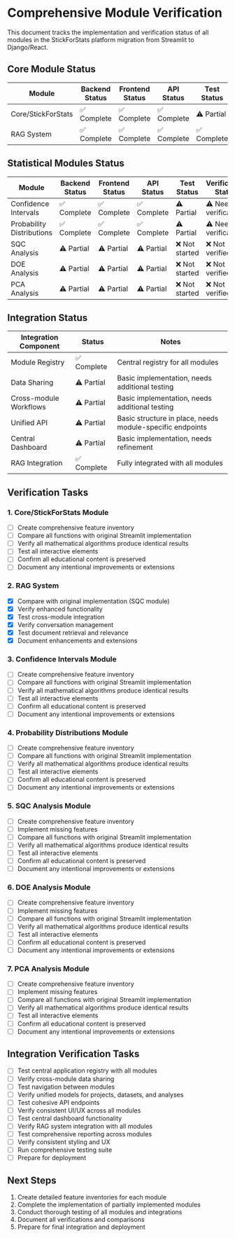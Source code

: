 # Comprehensive Module Verification

This document tracks the implementation and verification status of all modules in the StickForStats platform migration from Streamlit to Django/React.

## Core Module Status

| Module | Backend Status | Frontend Status | API Status | Test Status | Verification Status |
|--------|---------------|-----------------|------------|-------------|---------------------|
| Core/StickForStats | ✅ Complete | ✅ Complete | ✅ Complete | ⚠️ Partial | ⚠️ Needs verification |
| RAG System | ✅ Complete | ✅ Complete | ✅ Complete | ✅ Complete | ✅ Verified |

## Statistical Modules Status

| Module | Backend Status | Frontend Status | API Status | Test Status | Verification Status |
|--------|---------------|-----------------|------------|-------------|---------------------|
| Confidence Intervals | ✅ Complete | ✅ Complete | ✅ Complete | ⚠️ Partial | ⚠️ Needs verification |
| Probability Distributions | ✅ Complete | ✅ Complete | ✅ Complete | ⚠️ Partial | ⚠️ Needs verification |
| SQC Analysis | ⚠️ Partial | ⚠️ Partial | ⚠️ Partial | ❌ Not started | ❌ Not verified |
| DOE Analysis | ⚠️ Partial | ⚠️ Partial | ⚠️ Partial | ❌ Not started | ❌ Not verified |
| PCA Analysis | ⚠️ Partial | ⚠️ Partial | ⚠️ Partial | ❌ Not started | ❌ Not verified |

## Integration Status

| Integration Component | Status | Notes |
|----------------------|--------|-------|
| Module Registry | ✅ Complete | Central registry for all modules |
| Data Sharing | ⚠️ Partial | Basic implementation, needs additional testing |
| Cross-module Workflows | ⚠️ Partial | Basic implementation, needs additional testing |
| Unified API | ⚠️ Partial | Basic structure in place, needs module-specific endpoints |
| Central Dashboard | ⚠️ Partial | Basic implementation, needs refinement |
| RAG Integration | ✅ Complete | Fully integrated with all modules |

## Verification Tasks

### 1. Core/StickForStats Module

- [ ] Create comprehensive feature inventory
- [ ] Compare all functions with original Streamlit implementation
- [ ] Verify all mathematical algorithms produce identical results
- [ ] Test all interactive elements
- [ ] Confirm all educational content is preserved
- [ ] Document any intentional improvements or extensions

### 2. RAG System

- [x] Compare with original implementation (SQC module)
- [x] Verify enhanced functionality
- [x] Test cross-module integration
- [x] Verify conversation management
- [x] Test document retrieval and relevance
- [x] Document enhancements and extensions

### 3. Confidence Intervals Module

- [ ] Create comprehensive feature inventory
- [ ] Compare all functions with original Streamlit implementation
- [ ] Verify all mathematical algorithms produce identical results
- [ ] Test all interactive elements
- [ ] Confirm all educational content is preserved
- [ ] Document any intentional improvements or extensions

### 4. Probability Distributions Module

- [ ] Create comprehensive feature inventory
- [ ] Compare all functions with original Streamlit implementation
- [ ] Verify all mathematical algorithms produce identical results
- [ ] Test all interactive elements
- [ ] Confirm all educational content is preserved
- [ ] Document any intentional improvements or extensions

### 5. SQC Analysis Module

- [ ] Create comprehensive feature inventory
- [ ] Implement missing features
- [ ] Compare all functions with original Streamlit implementation
- [ ] Verify all mathematical algorithms produce identical results
- [ ] Test all interactive elements
- [ ] Confirm all educational content is preserved
- [ ] Document any intentional improvements or extensions

### 6. DOE Analysis Module

- [ ] Create comprehensive feature inventory
- [ ] Implement missing features
- [ ] Compare all functions with original Streamlit implementation
- [ ] Verify all mathematical algorithms produce identical results
- [ ] Test all interactive elements
- [ ] Confirm all educational content is preserved
- [ ] Document any intentional improvements or extensions

### 7. PCA Analysis Module

- [ ] Create comprehensive feature inventory
- [ ] Implement missing features
- [ ] Compare all functions with original Streamlit implementation
- [ ] Verify all mathematical algorithms produce identical results
- [ ] Test all interactive elements
- [ ] Confirm all educational content is preserved
- [ ] Document any intentional improvements or extensions

## Integration Verification Tasks

- [ ] Test central application registry with all modules
- [ ] Verify cross-module data sharing
- [ ] Test navigation between modules
- [ ] Verify unified models for projects, datasets, and analyses
- [ ] Test cohesive API endpoints
- [ ] Verify consistent UI/UX across all modules
- [ ] Test central dashboard functionality
- [ ] Verify RAG system integration with all modules
- [ ] Test comprehensive reporting across modules
- [ ] Verify consistent styling and UX
- [ ] Run comprehensive testing suite
- [ ] Prepare for deployment

## Next Steps

1. Create detailed feature inventories for each module
2. Complete the implementation of partially implemented modules
3. Conduct thorough testing of all modules and integrations
4. Document all verifications and comparisons
5. Prepare for final integration and deployment